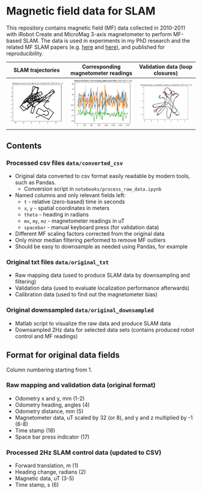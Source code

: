 Magnetic field data for SLAM
============================
This repository contains magnetic field (MF) data collected in 2010-2011 with iRobot Create and MicroMag 3-axis magnetometer to perform MF-based SLAM. The data is used in experiments in my PhD research and the related MF SLAM papers 
(e.g. [here](http://ieeexplore.ieee.org/abstract/document/6088632/)
and [here](http://ieeexplore.ieee.org/abstract/document/6766512/)), and published for reproducibility.

SLAM trajectories          |  Corresponding magnetometer readings | Validation data (loop closures)
:-------------------------:|:-------------------------:|:-------------------------:
![SLAM trajectory](./figures/slam_trajectory.png)  |  ![SLAM FM](./figures/slam_mf.png) | ![image info](./figures/validation_loop_closures.png)

## Contents
### Processed csv files `data/converted_csv`
* Original data converted to csv format easily readable by modern tools, such as Pandas.
  * Conversion script in `notebooks/process_raw_data.ipynb`
* Named columns and only relevant fields left:
  * `t` - relative (zero-based) time in seconds
  * `x`, `y` - spatial coordinates in meters
  * `theta` - heading in radians
  * `mx`, `my`, `mz` - magnetometer readings in uT
  * `spacebar` - manual keyboard press (for validation data)
* Different MF scaling factors corrected from the original data
* Only minor median filtering performed to remove MF outliers
* Should be easy to downsample as needed using Pandas, for example

### Original txt files `data/original_txt`
* Raw mapping data (used to produce SLAM data by downsampling and filtering)
* Validation data (used to evaluate localization performance afterwards)
* Calibration data (used to find out the magnetometer bias)

### Original downsampled `data/original_downsampled`
* Matlab script to visualize the raw data and produce SLAM data
* Downsampled 2Hz data for selected data sets (contains produced robot control and MF readings)

## Format for original data fields
Column numbering starting from 1.
### Raw mapping and validation data (original format)
* Odometry x and y, mm (1-2)
* Odometry heading, angles (4)
* Odometry distance, mm (5)
* Magnetometer data, uT scaled by 32 (or 8), and y and z multiplied by -1 (6-8)
* Time stamp (18)
* Space bar press indicator (17)
### Processed 2Hz SLAM control data (updated to CSV)
* Forward translation, m (1)
* Heading change, radians (2)
* Magnetic data, uT (3-5)
* Time stamp, s (6)